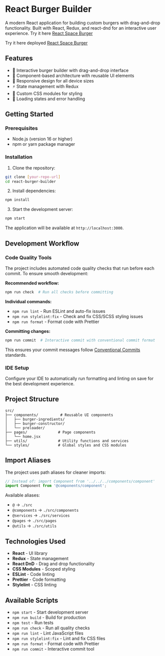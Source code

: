 # React Burger Builder

A modern React application for building custom burgers with drag-and-drop functionality. Built with React, Redux, and react-dnd for an interactive user experience.
Try it here [React Space Burger](https://react-space-burger.vercel.app/)

Try it here deployed [React Space Burger](https://react-space-burger.vercel.app/)

## Features

- 🍔 Interactive burger builder with drag-and-drop interface
- 🧱 Component-based architecture with reusable UI elements
- 📱 Responsive design for all device sizes
- ⚡ State management with Redux
- 🎨 Custom CSS modules for styling
- 🔄 Loading states and error handling

## Getting Started

### Prerequisites

- Node.js (version 16 or higher)
- npm or yarn package manager

### Installation

1. Clone the repository:

```bash
git clone [your-repo-url]
cd react-burger-builder
```

2. Install dependencies:

```bash
npm install
```

3. Start the development server:

```bash
npm start
```

The application will be available at `http://localhost:3000`.

## Development Workflow

### Code Quality Tools

The project includes automated code quality checks that run before each commit. To ensure smooth development:

**Recommended workflow:**

```bash
npm run check  # Run all checks before committing
```

**Individual commands:**

- `npm run lint` - Run ESLint and auto-fix issues
- `npm run stylelint:fix` - Check and fix CSS/SCSS styling issues
- `npm run format` - Format code with Prettier

**Committing changes:**

```bash
npm run commit  # Interactive commit with conventional commit format
```

This ensures your commit messages follow [Conventional Commits](https://www.conventionalcommits.org/en/v1.0.0/) standards.

### IDE Setup

Configure your IDE to automatically run formatting and linting on save for the best development experience.

## Project Structure

```
src/
├── components/          # Reusable UI components
│   ├── burger-ingredients/
│   ├── burger-constructor/
│   └── preloader/
├── pages/              # Page components
│   └── home.jsx
├── utils/              # Utility functions and services
└── styles/             # Global styles and CSS modules
```

## Import Aliases

The project uses path aliases for cleaner imports:

```javascript
// Instead of: import Component from '../../../components/component'
import Component from '@components/component';
```

Available aliases:

- `@` → `./src`
- `@components` → `./src/components`
- `@services` → `./src/services`
- `@pages` → `./src/pages`
- `@utils` → `./src/utils`

## Technologies Used

- **React** - UI library
- **Redux** - State management
- **React DnD** - Drag and drop functionality
- **CSS Modules** - Scoped styling
- **ESLint** - Code linting
- **Prettier** - Code formatting
- **Stylelint** - CSS linting

## Available Scripts

- `npm start` - Start development server
- `npm run build` - Build for production
- `npm test` - Run tests
- `npm run check` - Run all quality checks
- `npm run lint` - Lint JavaScript files
- `npm run stylelint:fix` - Lint and fix CSS files
- `npm run format` - Format code with Prettier
- `npm run commit` - Interactive commit tool
